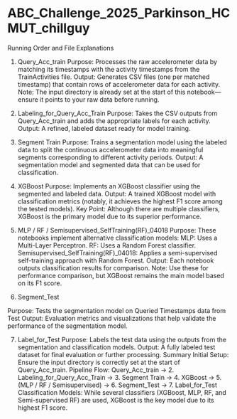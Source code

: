 # ABC_Challenge_2025_Parkinson_HCMUT_chillguy
Running Order and File Explanations
1) Query_Acc_train
Purpose: Processes the raw accelerometer data by matching its timestamps with the activity timestamps from the TrainActivities file.
Output: Generates CSV files (one per matched timestamp) that contain rows of accelerometer data for each activity.
Note: The input directory is already set at the start of this notebook—ensure it points to your raw data before running.

2) Labeling_for_Query_Acc_Train
Purpose: Takes the CSV outputs from Query_Acc_train and adds the appropriate labels for each activity.
Output: A refined, labeled dataset ready for model training.

3) Segment Train
Purpose: Trains a segmentation model using the labeled data to split the continuous accelerometer data into meaningful segments corresponding to different activity periods.
Output: A segmentation model and segmented data that can be used for classification.

4) XGBoost
Purpose: Implements an XGBoost classifier using the segmented and labeled data.
Output: A trained XGBoost model with classification metrics (notably, it achieves the highest F1 score among the tested models).
Key Point: Although there are multiple classifiers, XGBoost is the primary model due to its superior performance.

5) MLP / RF / Semisupervised_SelfTraining(RF)_04018
Purpose: These notebooks implement alternative classification models:
MLP: Uses a Multi-Layer Perceptron.
RF: Uses a Random Forest classifier.
Semisupervised_SelfTraining(RF)_04018: Applies a semi-supervised self-training approach with Random Forest.
Output: Each notebook outputs classification results for comparison.
Note: Use these for performance comparison, but XGBoost remains the main model based on its F1 score.

6) Segment_Test

Purpose: Tests the segmentation model on Queried Timestamps data from Test
Output: Evaluation metrics and visualizations that help validate the performance of the segmentation model.

7) Label_for_Test
Purpose: Labels the test data using the outputs from the segmentation and classification models.
Output: A fully labeled test dataset for final evaluation or further processing.
Summary
Initial Setup: Ensure the input directory is correctly set at the start of Query_Acc_train.
Pipeline Flow:
Query_Acc_train → 2. Labeling_for_Query_Acc_Train → 3. Segment Train → 4. XGBoost → 5. (MLP / RF / Semisupervised) → 6. Segment_Test → 7. Label_for_Test
Classification Models: While several classifiers (XGBoost, MLP, RF, and Semi-supervised RF) are used, XGBoost is the key model due to its highest F1 score.
